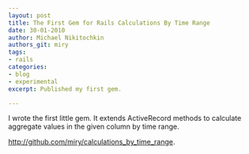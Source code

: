 ```yaml
---
layout: post
title: The First Gem for Rails Calculations By Time Range
date: 30-01-2010
author: Michael Nikitochkin
authors_git: miry
tags:
- rails
categories:
- blog
- experimental
excerpt: Published my first gem.

---
```


I wrote the first little gem. It extends ActiveRecord methods to calculate aggregate values in the given column by time range.

http://github.com/miry/calculations_by_time_range.

